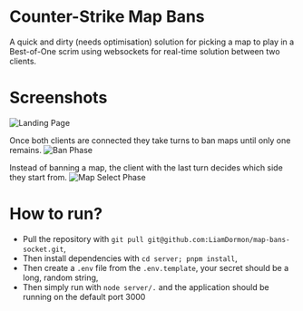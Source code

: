 # Counter-Strike Map Bans

A quick and dirty (needs optimisation) solution for picking a map to play in a Best-of-One scrim using websockets for real-time solution between two clients.

# Screenshots

![Landing Page](https://i.imgur.com/1A0N0OY.png)

Once both clients are connected they take turns to ban maps until only one remains.
![Ban Phase](https://i.imgur.com/ptVG05D.png)

Instead of banning a map, the client with the last turn decides which side they start from.
![Map Select Phase](https://i.imgur.com/q4zcut2.png)

# How to run?

- Pull the repository with `git pull git@github.com:LiamDormon/map-bans-socket.git`,
- Then install dependencies with `cd server; pnpm install`,
- Then create a `.env` file from the `.env.template`, your secret should be a long, random string,
- Then simply run with `node server/.` and the application should be running on the default port 3000
